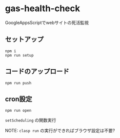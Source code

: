 # gas-health-check

GoogleAppsScriptでwebサイトの死活監視

## セットアップ

    npm i
    npm run setup

## コードのアップロード

    npm run push

## cron設定

    npm run open

`setScheduling` の関数実行

NOTE: `clasp run` の実行ができればブラウザ設定は不要?
